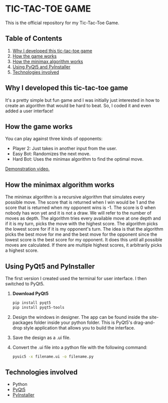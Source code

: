 
# TIC-TAC-TOE GAME

This is the official repository for my Tic-Tac-Toe Game.

## Table of Contents
1. [Why I developed this tic-tac-toe game](#why-i-developed-this-tic-tac-toe-game)
2. [How the game works](#how-the-game-works)
3. [How the minimax algorithm works](#how-the-minimax-algorithm-works)
4. [Using PyQt5 and PyInstaller](#using-pyqt5-and-pyinstaller)
5. [Technologies involved](#technologies-involved)

## Why I developed this tic-tac-toe game
It's a pretty simple but fun game and I was initially just interested in how to create an algorithm that would be hard to beat. So, I coded it and even added a user interface!

## How the game works
You can play against three kinds of opponents:
- Player 2: Just takes in another input from the user.
- Easy Bot: Randomizes the next move.
- Hard Bot: Uses the minimax algorithm to find the optimal move.

[Demonstration video.](#)

## How the minimax algorithm works
The minimax algorithm is a recursive algorithm that simulates every possible move. The score that is returned when I win would be 1 and the score that is returned when my opponent wins is -1. The score is 0 when nobody has won yet and it is not a draw. We will refer to the number of moves as depth. The algorithm tries every available move at one depth and if it is my turn, picks the move with the highest score. The algorithm picks the lowest score for if it is my opponent's turn. The idea is that the algorithm picks the best move for me and the best move for the opponent since the lowest score is the best score for my opponent. It does this until all possible moves are calculated. If there are multiple highest scores, it arbitrarily picks a highest score.

## Using PyQt5 and PyInstaller
The first version I created used the terminal for user interface. I then switched to PyQt5.

1. **Download PyQt5**

   ```bash
   pip install pyqt5
   pip install pyqt5-tools

2. Design the windows in designer. The app can be found inside the site-packages folder inside your python folder. This is PyQt5's drag-and-drop style application that allows you to build the interface.

3. Save the design as a .ui file.

4. Convert the .ui file into a python file with the following command:

   ```bash
   pyuic5 -x filename.ui -o filename.py
   
## Technologies involved
- Python
- [PyQt5](https://pypi.org/project/PyQt5/)
- [PyInstaller](https://pypi.org/project/pyinstaller/)
